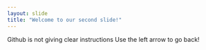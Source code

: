 ```yaml
---
layout: slide
title: "Welcome to our second slide!"
---
```

Github is not giving clear instructions
Use the left arrow to go back!
